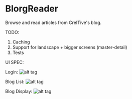# BlorgReader
Browse and read articles from CreITive's blog.


TODO: 
1. Caching
2. Support for landscape + bigger screens (master-detail)
3. Tests




UI SPEC:

Login: ![alt tag](https://user-images.githubusercontent.com/7659785/33517487-714f3dde-d785-11e7-9823-0f34304eca3a.jpg)


Blog List: ![alt tag](https://user-images.githubusercontent.com/7659785/33517486-712f1c66-d785-11e7-897b-9f9095f175b6.jpg)


Blog Display: ![alt tag](https://user-images.githubusercontent.com/7659785/33517489-716ccda4-d785-11e7-81ac-06b93c8c2c58.jpg)